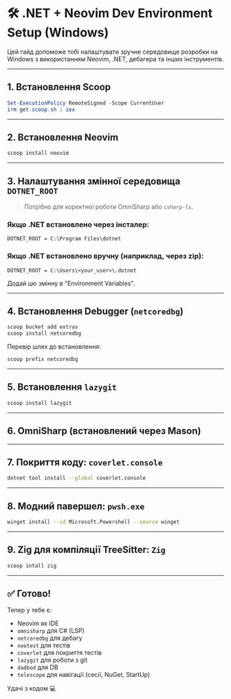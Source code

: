 # 🛠️ .NET + Neovim Dev Environment Setup (Windows)

Цей гайд допоможе тобі налаштувати зручне середовище розробки на Windows з використанням Neovim, .NET, дебагера та інших інструментів.

---

## 1. Встановлення Scoop

```powershell
Set-ExecutionPolicy RemoteSigned -Scope CurrentUser
irm get.scoop.sh | iex
```

---

## 2. Встановлення Neovim

```powershell
scoop install neovim
```

---

## 3. Налаштування змінної середовища `DOTNET_ROOT`

> Потрібно для коректної роботи OmniSharp або `csharp-ls`.

### Якщо .NET встановлено через інсталер:

```
DOTNET_ROOT = C:\Program Files\dotnet
```

### Якщо .NET встановлено вручну (наприклад, через zip):

```
DOTNET_ROOT = C:\Users\<your_user>\.dotnet
```

Додай цю змінну в "Environment Variables".

---

## 4. Встановлення Debugger (`netcoredbg`)

```powershell
scoop bucket add extras
scoop install netcoredbg
```

Перевір шлях до встановлення:

```powershell
scoop prefix netcoredbg
```

---

## 5. Встановлення `lazygit`

```powershell
scoop install lazygit
```

---

## 6. OmniSharp (встановлений через Mason)

---

## 7. Покриття коду: `coverlet.console`

```bash
dotnet tool install --global coverlet.console
```

---

## 8. Модний павершел: `pwsh.exe`

```bash
winget install --id Microsoft.Powershell --source winget
```

---

## 9. Zig для компіляції TreeSitter: `Zig`

```bash
scoop intall zig
```

---

## ✅ Готово!

Тепер у тебе є:

- Neovim як IDE
- `omnisharp` для C# (LSP)
- `netcoredbg` для дебагу
- `neotest` для тестів
- `coverlet` для покриття тестів
- `lazygit` для роботи з git
- `dadbod`  для DB
- `telescope`  для навігації (сесії, NuGet, StartUp)

Удачі з кодом 💻
